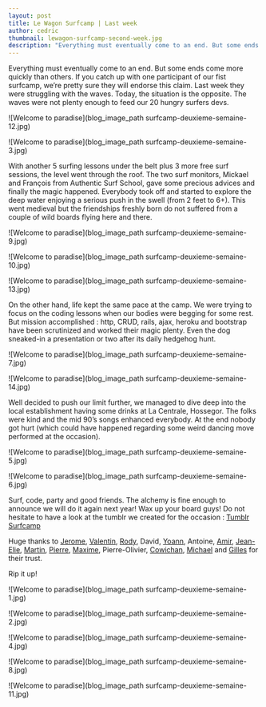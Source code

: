 ```yaml
---
layout: post
title: Le Wagon Surfcamp | Last week
author: cedric
thumbnail: lewagon-surfcamp-second-week.jpg
description: "Everything must eventually come to an end. But some ends come more quickly than others. If you catch up with one participant of our fist surfcamp, we’re pretty sure they will endorse this claim. Last week they were struggling with the waves. Today, the situation is the opposite. The waves were not plenty enough to feed our 20 hungry surfers devs."
---
```


Everything must eventually come to an end. But some ends come more quickly than others. If you catch up with one participant of our fist surfcamp, we’re pretty sure they will endorse this claim. Last week they were struggling with the waves. Today, the situation is the opposite. The waves were not plenty enough to feed our 20 hungry surfers devs.

![Welcome to paradise](blog_image_path surfcamp-deuxieme-semaine-12.jpg)

![Welcome to paradise](blog_image_path surfcamp-deuxieme-semaine-3.jpg)

With another 5 surfing lessons under the belt plus 3 more free surf sessions, the level went through the roof. The two surf monitors, Mickael and François from Authentic Surf School, gave some precious advices and finally the magic happened. Everybody took off and started to explore the deep water enjoying a serious push in the swell (from 2 feet to 6+). This went medieval but the friendships freshly born do not suffered from a couple of wild boards flying here and there.

![Welcome to paradise](blog_image_path surfcamp-deuxieme-semaine-9.jpg)

![Welcome to paradise](blog_image_path surfcamp-deuxieme-semaine-10.jpg)

![Welcome to paradise](blog_image_path surfcamp-deuxieme-semaine-13.jpg)

On the other hand, life kept the same pace at the camp. We were trying to focus on the coding lessons when our bodies were begging for some rest. But mission accomplished : http, CRUD, rails, ajax, heroku and bootstrap have been scrutinized and worked their magic plenty. Even the dog sneaked-in a presentation or two after its daily hedgehog hunt.

![Welcome to paradise](blog_image_path surfcamp-deuxieme-semaine-7.jpg)

![Welcome to paradise](blog_image_path surfcamp-deuxieme-semaine-14.jpg)

Well decided to push our limit further, we managed to dive deep into the local establishment having some drinks at La Centrale, Hossegor. The folks were kind and the mid 90’s songs enhanced everybody. At the end nobody got hurt (which could have happened regarding some weird dancing move performed at the occasion).

![Welcome to paradise](blog_image_path surfcamp-deuxieme-semaine-5.jpg)

![Welcome to paradise](blog_image_path surfcamp-deuxieme-semaine-6.jpg)

Surf, code, party and good friends. The alchemy is fine enough to announce we will do it again next year! Wax up your board guys! Do not hesitate to have a look at the tumblr we created for the occasion : [Tumblr Surfcamp](http://www.surfcodecamp.tumblr.com)

Huge thanks to [Jerome](https://twitter.com/Borenstejn), [Valentin](https://twitter.com/squirelo), [Rody](https://twitter.com/rthauvin), David, [Yoann](https://twitter.com/yoann_saunier), Antoine, [Amir](http://fr.linkedin.com/pub/amir-toly/88/4b7/349), [Jean-Elie](https://twitter.com/jeclic), [Martin](https://twitter.com/martinmignot), [Pierre](https://twitter.com/pierremgr), [Maxime](https://twitter.com/MaximeArnstamm), Pierre-Olivier, [Cowichan](https://www.linkedin.com/pub/cowichan-fournier/93/708/815), [Michael](https://www.linkedin.com/pub/michael-billy/29/b4a/191) and [Gilles](https://twitter.com/GillesM) for their trust.

Rip it up!

![Welcome to paradise](blog_image_path surfcamp-deuxieme-semaine-1.jpg)

![Welcome to paradise](blog_image_path surfcamp-deuxieme-semaine-2.jpg)

![Welcome to paradise](blog_image_path surfcamp-deuxieme-semaine-4.jpg)

![Welcome to paradise](blog_image_path surfcamp-deuxieme-semaine-8.jpg)

![Welcome to paradise](blog_image_path surfcamp-deuxieme-semaine-11.jpg)
